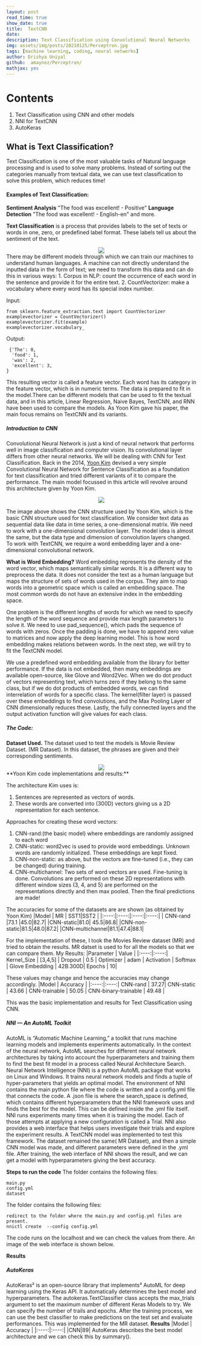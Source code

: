 ```yaml
---
layout: post
read_time: true
show_date: true
title:  TextCNN
date:   
description: Text Classification using Convolutional Neural Networks
img: assets/img/posts/20210125/Perceptron.jpg 
tags: [machine learning, coding, neural networks]
author: Drishya Uniyal
github:  amaynez/Perceptron/
mathjax: yes
---
```

# Contents
1. Text Classification using CNN and other models
2. NNI for TextCNN
3. AutoKeras

## What is Text Classification?

Text Classification is one of the most valuable tasks of Natural language processing and is used to solve many problems. Instead of sorting out the categories manually from textual data, we can use text classification to solve this problem, which reduces time! 
#### Examples of Text Classification:
**Sentiment Analysis** "The food was excellent! - Positive"
**Language Detection** "The food was excellent! - English-en"
and more.

**Text Classification** is a process that provides labels to the set of texts or words in one, zero, or predefined label format. These labels tell us about the sentiment of the text.
<center><img src='./assets/img/posts/20210125/pre.PNG'></center>
There may be different models through which we can train our machines to understand human languages. A machine can not directly understand the inputted data in the form of text; we need to transform this data and can do this in various ways:
1. Corpus in NLP: count the occurrence of each word in the sentence and provide it for the entire text.
2. CountVectorizer: make a vocabulary where every word has its special index number. 

Input:
    
    from sklearn.feature_extraction.text import CountVectorizer
    examplevectorizer = CountVectorizer()
    examplevectorizer.fit(example)
    examplevectorizer.vocabulary_ 

Output:


     {'The': 0,
      'food': 1,
      'was': 2,
      'excellent': 3,
    } 
    
This resulting vector is called a feature vector. Each word has its category in the feature vector, which is in numeric terms.
The data is prepared to fit in the model.There can be different models that can be used to fit the textual data, and in this article, Linear Regression, Naive Bayes, TextCNN, and RNN have been used to compare the models. 
As Yoon Kim gave his paper, the main focus remains on TextCNN and its variants.

##### Introduction to CNN 
Convolutional Neural Network is just a kind of neural network that performs well in image classification and computer vision. Its convolutional layer differs from other neural networks. We will be dealing with CNN for Text Classification.
Back in the 2014, [Yoon Kim](https://aclanthology.org/D14-1181) devised a very simple Convolutional Neural Network for Sentence Classification as a foundation for text classification and tried different variants of it to compare the performance. The main model focussed in this article will revolve around this architecture given by Yoon Kim.

<center><img src='./assets/img/posts/20210125/download.png'></center>

The image above shows the CNN structure used by Yoon Kim, which is the basic CNN structure used for text classification. We consider text data as sequential data like data in time series, a one-dimensional matrix. We need to work with a one-dimensional convolution layer. The model idea is almost the same, but the data type and dimension of convolution layers changed. To work with TextCNN, we require a word embedding layer and a one-dimensional convolutional network. 

**What is Word Embedding?**
Word embedding represents the density of the word vector, which maps semantically similar words. It is a different way to preprocess the data. It does not consider the text as a human language but maps the structure of sets of words used in the corpus. They aim to map words into a geometric space which is called an embedding space.
The most common words do not have an extensive index in the embedding space.

One problem is the different lengths of words for which we need to specify the length of the word sequence and provide max length parameters to solve it. We need to use pad_sequence(), which pads the
sequence of words with zeros. Once the padding is done, we have to append zero value to matrices and now apply the deep learning model. This is how word embedding makes relations between words. In the next step, we will try to fit the TextCNN model.

We use a predefined word embedding available from the library for better performance. If the data is not embedded, then many embeddings are available open-source, like Glove and Word2Vec.
When we do dot product of vectors representing text, which turns zero if they belong to the same class, but if we do dot products of embedded words, we can find interrelation of words for a specific class. The kernel(filter layer) is passed over these embeddings to find convolutions, and the Max Pooling Layer of CNN dimensionally reduces these.
Lastly, the fully connected layers and the output activation function will give values for each class.
##### The Code:
**Dataset Used.**
The dataset used to test the models is Movie Review Dataset. (MR Dataset). In this dataset, the phrases are given and their corresponding sentiments.
<center><img src='./assets/img/posts/20210125/data.PNG'></center>
**Yoon Kim code implementations and results:**

The architecture Kim uses is:
1. Sentences are represented as vectors of words.
2. These words are converted into (300D) vectors giving us a 2D representation for each sentence.

Approaches for creating these word vectors:
1. CNN-rand:(the basic model) where embeddings are randomly assigned to each word
2. CNN-static: word2vec is used to provide word embeddings. Unknown words are randomly initialized. These embeddings are kept fixed.
3. CNN-non-static: as above, but the vectors are fine-tuned (i.e., they can be changed) during training.
4. CNN-multichannel: Two sets of word vectors are used. Fine-tuning is done.
Convolutions are performed on these 2D representations with different window sizes (3, 4, and 5) are performed on the representations directly and then max pooled. Then the final predictions are made!

The accuracies for some of the datasets are are shown (as obtained by Yoon Kim)
|Model   |  MR | SST1|SST2 |
|:----:|:----:|:----:|:----:|
| CNN-rand |73.1 |45.0|82.7|
|CNN-static|81.0| 45.5|86.8|
|CNN-non-static|81.5|48.0|87.2|
|CNN-multichannel|81.1|47.4|88.1|

For the implementation of these, I took the Movies Review dataset (MR) and tried to obtain the results. MR datset is used to for all the models so that we can compare them.
My Results:
|Parameter   |  Value | 
|:----:|:----:|
 Kernel_Size | [3,4,5] |
 Dropout | 0.5 | 
 Optimizer | adam |
 Activation | Softmax |
 Glove Embedding | 42B.300D|
 Epochs | 10|
 
These values may change and hence the accuracies may change accordingly.
|Model   |  Accuracy | 
|:----:|:----:|
 CNN-rand | 37.27|
 CNN-static | 43.66 | 
 CNN-trainable | 50.05 | 
 CNN-binary-trainable | 49.48 |
  
 This was the basic implementation and results for Text Classification using CNN.

##### NNI — An AutoML Toolkit
AutoML is “Automatic Machine Learning,” a toolkit that runs machine learning models and implements experiments automatically.
In the context of the neural network, AutoML searches for different neural network architectures by taking into account the hyperparameters and training them to find the best fit model in a process called Neural Architecture Search.
Neural Network Intelligence (NNI) is a python AutoML package that works on Linux and Windows. It trains neural network models and finds a tuple of hyper-parameters that yields an optimal model.
The environment of NNI contains the main python file where the code is written and a config.yml file that connects the code. A .json file is where the search_space is defined, which contains different hyperparameters that the NNI framework uses and finds the best for the model. This can be defined inside the .yml file itself.
NNI runs experiments many times when it is training the model. Each of those attempts at applying a new configuration is called a Trial. NNI also provides a web interface that helps users investigate their trials and explore the experiment results.
A TextCNN model was implemented to test this framework. The dataset remained the same( MR Dataset), and then a simple CNN model was made, and different parameters were defined in the .yml file. After training, the web interface of NNI shows the result, and we can get a model with hyperparameters giving the best accuracy.

**Steps to run the code**
The folder contains the following files:
    
    main.py
    config.yml
    dataset
    
The folder contains the following files:
    
    redirect to the folder where the main.py and config.yml files are present.
    nnictl create  --config config.yml
    
The code runs on the localhost and we can check the values from there. An image of the web interface is shown below.

**Results**

##### AutoKeras
AutoKeras² is an open-source library that implements³ AutoML for deep learning using the Keras API. It automatically determines the best model and hyperparameters. 
The autokeras.TextClassifier class accepts the max_trials argument to set the maximum number of different Keras Models to try. We can specify the number of trails and epochs.
After the training process, we can use the best classifier to make predictions on the test set and evaluate performances. 
This was implemented for the MR dataset.
**Results**
|Model   |  Accuracy | 
|:----:|:----:|
|CNN|89|
AutoKeras describes the best model architecture and we can check this by summary().


